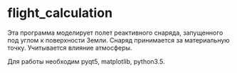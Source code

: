 # flight_calculation
Эта программа моделирует полет реактивного снаряда, запущенного под углом к поверхности Земли. Снаряд принимается за материальную точку. Учитывается влияние атмосферы.

Для работы необходим pyqt5, matplotlib, python3.5.
